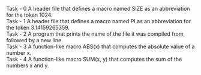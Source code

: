 Task - 0 A header file that defines a macro named SIZE as an abbreviation for the token 1024. <br>
Task - 1 A header file that defines a macro named PI as an abbreviation for the token 3.14159265359. <br>
Task - 2 A program that prints the name of the file it was compiled from, followed by a new line. <br>
Task - 3 A function-like macro ABS(x) that computes the absolute value of a number x. <br>
Task - 4  A function-like macro SUM(x, y) that computes the sum of the numbers x and y. <br>
